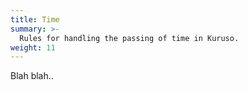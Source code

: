 ```yaml
---
title: Time
summary: >-
  Rules for handling the passing of time in Kuruso.
weight: 11
---
```


Blah blah..
